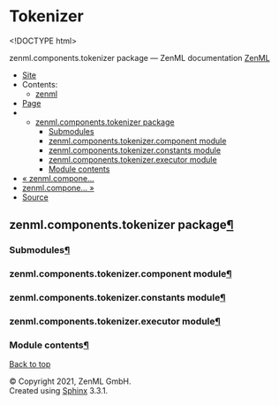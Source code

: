 # Tokenizer

&lt;!DOCTYPE html&gt;

zenml.components.tokenizer package — ZenML documentation  [ZenML](https://github.com/zenml-io/zenml/tree/e03186485a4d97ca52ee0268d9168304783fdd47/docs/sphinx_docs/_build/html/index.html)

*  [Site](https://github.com/zenml-io/zenml/tree/e03186485a4d97ca52ee0268d9168304783fdd47/docs/sphinx_docs/_build/html/index.html)
  * Contents:
    * [zenml](https://github.com/zenml-io/zenml/tree/e03186485a4d97ca52ee0268d9168304783fdd47/docs/sphinx_docs/_build/html/modules.html)
*  [Page](zenml.components.tokenizer.md)
  * * [zenml.components.tokenizer package](zenml.components.tokenizer.md)
      * [Submodules](zenml.components.tokenizer.md#submodules)
      * [zenml.components.tokenizer.component module](zenml.components.tokenizer.md#zenml-components-tokenizer-component-module)
      * [zenml.components.tokenizer.constants module](zenml.components.tokenizer.md#zenml-components-tokenizer-constants-module)
      * [zenml.components.tokenizer.executor module](zenml.components.tokenizer.md#zenml-components-tokenizer-executor-module)
      * [Module contents](zenml.components.tokenizer.md#module-contents)
* [ « zenml.compone...](zenml.components.split_gen.md)
* [ zenml.compone... »](zenml.components.trainer.md)
*  [Source](https://github.com/zenml-io/zenml/tree/e03186485a4d97ca52ee0268d9168304783fdd47/docs/sphinx_docs/_build/html/_sources/zenml.components.tokenizer.rst.txt)

## zenml.components.tokenizer package[¶](zenml.components.tokenizer.md#zenml-components-tokenizer-package)

### Submodules[¶](zenml.components.tokenizer.md#submodules)

### zenml.components.tokenizer.component module[¶](zenml.components.tokenizer.md#zenml-components-tokenizer-component-module)

### zenml.components.tokenizer.constants module[¶](zenml.components.tokenizer.md#zenml-components-tokenizer-constants-module)

### zenml.components.tokenizer.executor module[¶](zenml.components.tokenizer.md#zenml-components-tokenizer-executor-module)

### Module contents[¶](zenml.components.tokenizer.md#module-contents)

 [Back to top](zenml.components.tokenizer.md)

 © Copyright 2021, ZenML GmbH.  
 Created using [Sphinx](http://sphinx-doc.org/) 3.3.1.  


